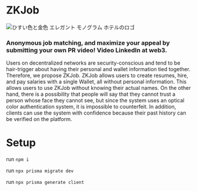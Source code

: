 # ZKJob
![ひすい色と金色 エレガント モノグラム ホテルのロゴ](https://user-images.githubusercontent.com/57611745/205472135-3485d902-57a7-4d88-88e1-30264b2362a2.png)

### Anonymous job matching, and maximize your appeal by submitting your own PR video! Video LinkedIn at web3.
Users on decentralized networks are security-conscious and tend to be hair-trigger about having their personal and wallet information tied together.
Therefore, we propose ZKJob.
ZKJob allows users to create resumes, hire, and pay salaries with a single Wallet, all without personal information.
This allows users to use ZKJob without knowing their actual names.
On the other hand, there is a possibility that people will say that they cannot trust a person whose face they cannot see, but since the system uses an optical color authentication system, it is impossible to counterfeit. In addition, clients can use the system with confidence because their past history can be verified on the platform.




# Setup
run ```npm i```

run ```npx prisma migrate dev```

run ```npx prisma generate client```
